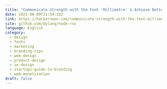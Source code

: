 ```yaml
---
title: "Communicate Strength with the Font 'Millimetre' & Achieve Better UX with Thoughtful Use of Grids"
date: 2021-06-09T21:54:33Z
link: https://hackernoon.com/communicate-strength-with-the-font-millimetre-and-achieve-better-ux-with-thoughtful-use-of-grids-mg1o36hf?source=rss&utm_medium=RSS&utm_source=news.12bit.vn
site: github.com/dylang/node-rss
language: English
category:
  - design
  - fonts
  - marketing
  - branding-tips
  - web-design
  - product-design
  - ux-design
  - startups-guide-to-branding
  - web-monetization
draft: false
---
```

